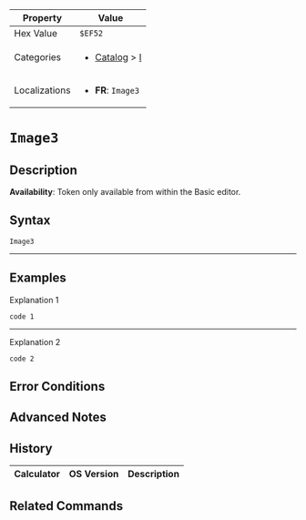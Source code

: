 | Property      | Value |
|---------------|-------|
| Hex Value     | `$EF52`|
| Categories    | <ul><li>[Catalog](<../categories/Catalog.md>) > [I](<../categories/Catalog.md#I>)</li></ul> |
| Localizations | <ul><li><b>FR</b>: `Image3`</li></ul> |

# `Image3`

## Description



<b>Availability</b>: Token only available from within the Basic editor.

## Syntax
`Image3`

<hr>

## Examples

Explanation 1
```ti-basic
code 1
```
---
Explanation 2
```ti-basic
code 2
```

## Error Conditions


## Advanced Notes


## History
| Calculator | OS Version | Description |
|------------|------------|-------------|


## Related Commands

    